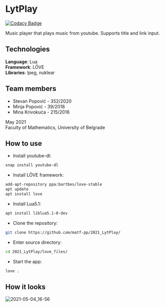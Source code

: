 # LytPlay

[![Codacy Badge](https://api.codacy.com/project/badge/Grade/8b3c16175f4f44caaafb60a17609deaf)](https://app.codacy.com/gh/matf-pp/2021_LytPlay?utm_source=github.com&utm_medium=referral&utm_content=matf-pp/2021_LytPlay&utm_campaign=Badge_Grade_Settings)

Music player that plays music from youtube. Supports title and link input.

## Technologies

**Language**: Lua </br>
**Framework**: LÖVE </br>
**Libraries**: lpeg, nuklear </br>

## Team members

* Stevan Popović - 352/2020
* Minja Popović - 39/2018
* Mina Krivokuća - 215/2016

May 2021 </br>
Faculty of Mathematics, University of Belgrade

## How to use

* Install youtube-dl:

```bash
snap install youtube-dl
```
* Install LÖVE framework:

```bash
add-apt-repository ppa:bartbes/love-stable
apt update
apt install love
```

* Install Lua5.1:

```bash
apt install liblua5.1-0-dev
```

* Clone the repository:

```bash
git clone https://github.com/matf-pp/2021_LytPlay/
```

* Enter source directory:

```bash
cd 2021_LytPlay/love_files/
```

* Start the app:

```bash
love .
```


## How it looks

![2021-05-04_16-56](https://user-images.githubusercontent.com/30701714/117092499-b202ef80-ad5e-11eb-9e4d-985770188880.png)

